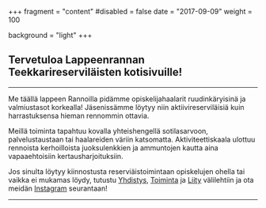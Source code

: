 +++
fragment = "content"
#disabled = false
date = "2017-09-09"
weight = 100

background = "light"
+++

## Tervetuloa Lappeenrannan Teekkarireserviläisten kotisivuille!

---

Me täällä lappeen Rannoilla pidämme opiskelijahaalarit ruudinkäryisinä ja valmiustasot korkealla! Jäsenissämme löytyy niin aktiivireserviläisiä kuin harrastuksensa hieman rennommin ottavia. 

Meillä toiminta tapahtuu kovalla yhteishengellä sotilasarvoon, palvelustaustaan tai haalareiden väriin katsomatta. Aktiviteettiskaala ulottuu rennoista kerhoilloista juoksulenkkien ja ammuntojen kautta aina vapaaehtoisiin kertausharjoituksiin. 

Jos sinulta löytyy kiinnostusta reserviäistoimintaan opiskelujen ohella tai vaikka ei mukamas löydy, tutustu [Yhdistys](/yhdistys), [Toiminta](/toiminta) ja [Liity](/liity) välilehtiin ja ota meidän [Instagram](https://www.instagram.com/lateres_ry/) seurantaan!

---
